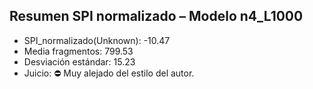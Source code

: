 ## Resumen SPI normalizado – Modelo n4_L1000
- SPI_normalizado(Unknown): -10.47
- Media fragmentos: 799.53
- Desviación estándar: 15.23
- Juicio: ⛔ Muy alejado del estilo del autor.